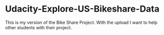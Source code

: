 # Udacity-Explore-US-Bikeshare-Data
This is my version of the Bike Share Project. With the upload I want to help other students with their project.
